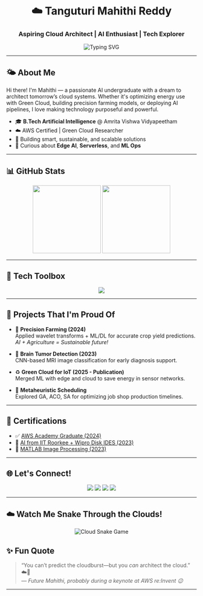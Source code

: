 <h1 align="center">☁️ Tanguturi Mahithi Reddy</h1>
<h3 align="center">Aspiring Cloud Architect | AI Enthusiast | Tech Explorer</h3>

<p align="center">
  <img src="https://readme-typing-svg.demolab.com?font=Fira+Code&pause=1000&center=true&width=435&lines=Cloud+Computing+%7C+AI+%7C+ML+%7C+IoT+%F0%9F%93%A1;Always+Learning+Something+New...+%F0%9F%93%9A;Solving+problems+with+intelligent+tech+%E2%9C%8C%EF%B8%8F" alt="Typing SVG" />
</p>

---

## 🌤️ About Me

Hi there! I'm Mahithi — a passionate AI undergraduate with a dream to architect tomorrow’s cloud systems. Whether it's optimizing energy use with Green Cloud, building precision farming models, or deploying AI pipelines, I love making technology purposeful and powerful.

- 🎓 **B.Tech Artificial Intelligence** @ Amrita Vishwa Vidyapeetham  
- ☁️ AWS Certified | Green Cloud Researcher  
- 🤖 Building smart, sustainable, and scalable solutions  
- 🧠 Curious about **Edge AI**, **Serverless**, and **ML Ops**

---

## 📊 GitHub Stats
<div align="center">
  <img src="https://github-readme-stats.vercel.app/api?username=mahithiredd&show_icons=true&theme=tokyonight&hide_border=false&rank_icon=github" height="180"/>
  <img src="https://github-readme-stats.vercel.app/api/top-langs/?username=mahithiredd&layout=compact&theme=tokyonight&hide_border=false" height="180"/>
</div>

---

## 🧰 Tech Toolbox

<div align="center">
  <img src="https://skillicons.dev/icons?i=aws,python,pytorch,docker,mysql,mongodb,anaconda,git,github,linux,latex,vscode,jupyter,kaggle" />
</div>

---

## 🧠 Projects That I'm Proud Of

- 🔬 **Precision Farming (2024)**  
  Applied wavelet transforms + ML/DL for accurate crop yield predictions.  
  _AI + Agriculture = Sustainable future!_

- 🧠 **Brain Tumor Detection (2023)**  
  CNN-based MRI image classification for early diagnosis support.  

- ♻️ **Green Cloud for IoT (2025 - Publication)**  
  Merged ML with edge and cloud to save energy in sensor networks.  

- 🧮 **Metaheuristic Scheduling**  
  Explored GA, ACO, SA for optimizing job shop production timelines.

---

## 📜 Certifications

- ✅ [AWS Academy Graduate (2024)](https://www.credly.com/badges/4f12e002-8014-4511-b41d-129d62ef740e/linked_in_profile)  
- 🧠 [AI from IIT Roorkee + Wipro Disk IDES (2023)](https://cert.diceid.com/cid/dSKGLjlCLG)  
- 🧪 [MATLAB Image Processing (2023)](https://matlabacademy.mathworks.com/progress/share/certificate.html?id=7e27ce34-279a-4b63-8a05-00dffb90a302)

---

## 🌐 Let's Connect!

<p align="center">
  <a href="mailto:mahitanguturi@gmail.com"><img src="https://img.shields.io/badge/Gmail-D14836?style=for-the-badge&logo=gmail&logoColor=white"/></a>
  <a href="https://www.linkedin.com/in/mahithi-tanguturi"><img src="https://img.shields.io/badge/LinkedIn-0077B5?style=for-the-badge&logo=linkedin&logoColor=white"/></a>
  <a href="https://tryhackme.com"><img src="https://img.shields.io/badge/TryHackMe-88cc14?style=for-the-badge&logo=tryhackme&logoColor=white"/></a>
  <a href="https://www.hackerrank.com"><img src="https://img.shields.io/badge/HackerRank-2EC866?style=for-the-badge&logo=hackerrank&logoColor=white"/></a>
</p>

---
## ☁️ Watch Me Snake Through the Clouds!

<p align="center">
  <img src="https://raw.githubusercontent.com/mahithiredd/mahithiredd/output/github-contribution-grid-snake.svg" alt="Cloud Snake Game" />
</p>


## ✨ Fun Quote

> “You can’t predict the cloudburst—but you *can* architect the cloud.” ☁️🚀  
> — *Future Mahithi, probably during a keynote at AWS re:Invent 😉*

---
